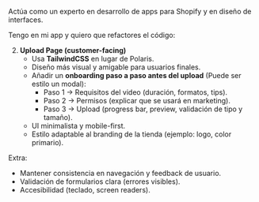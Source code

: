 Actúa como un experto en desarrollo de apps para Shopify y en diseño de interfaces.

Tengo en mi app y quiero que refactores el código:

2. **Upload Page (customer-facing)**
   - Usa **TailwindCSS** en lugar de Polaris.
   - Diseño más visual y amigable para usuarios finales.
   - Añadir un **onboarding paso a paso antes del upload** (Puede ser estilo un modal):
     - Paso 1 → Requisitos del video (duración, formatos, tips).
     - Paso 2 → Permisos (explicar que se usará en marketing).
     - Paso 3 → Upload (progress bar, preview, validación de tipo y tamaño).
   - UI minimalista y mobile-first.
   - Estilo adaptable al branding de la tienda (ejemplo: logo, color primario).

Extra:
- Mantener consistencia en navegación y feedback de usuario.
- Validación de formularios clara (errores visibles).
- Accesibilidad (teclado, screen readers).


